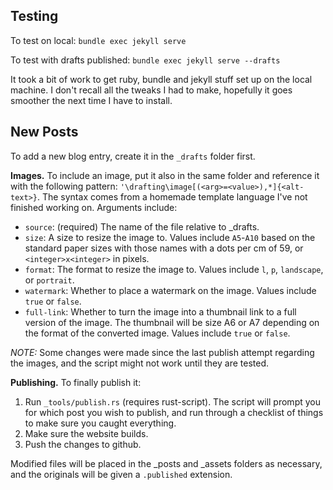 ## Testing

To test on local: `bundle exec jekyll serve`

To test with drafts published: `bundle exec jekyll serve --drafts`

It took a bit of work to get ruby, bundle and jekyll stuff set up on the local machine. I don't recall all the tweaks I had to make, hopefully it goes smoother the next time I have to install.

## New Posts

To add a new blog entry, create it in the `_drafts` folder first. 

**Images.** To include an image, put it also in the same folder and reference it with the following pattern: `'\drafting\image[(<arg>=<value>),*]{<alt-text>}`. The syntax comes from a homemade template language I've not finished working on. Arguments include:
* `source`: (required) The name of the file relative to _drafts.
* `size`: A size to resize the image to. Values include `A5`-`A10` based on the standard paper sizes with those names with a dots per cm of 59, or `<integer>x<integer>` in pixels.
* `format`: The format to resize the image to. Values include `l`, `p`, `landscape`, or `portrait`.
* `watermark`: Whether to place a watermark on the image. Values include `true` or `false`.
* `full-link`: Whether to turn the image into a thumbnail link to a full version of the image. The thumbnail will be size A6 or A7 depending on the format of the converted image. Values include `true` or `false`.

*NOTE:* Some changes were made since the last publish attempt regarding the images, and the script might not work until they are tested.

**Publishing.** To finally publish it:

1) Run `_tools/publish.rs` (requires rust-script). The script will prompt you for which post you wish to publish, and run through a checklist of things to make sure you caught everything. 
2) Make sure the website builds.
3) Push the changes to github.

Modified files will be placed in the _posts and _assets folders as necessary, and the originals will be given a `.published` extension.